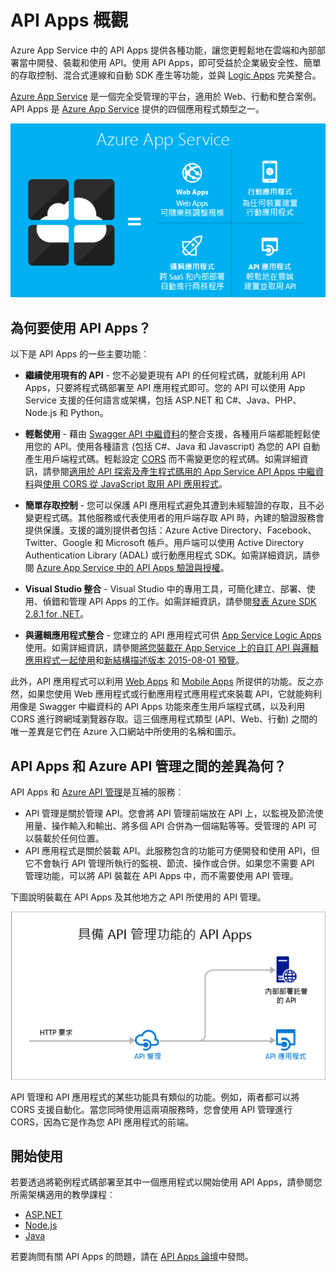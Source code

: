<properties 
	pageTitle="API Apps 簡介 | Microsoft Azure" 
	description="了解 Azure App Service 如何協助您開發、裝載和使用 RESTful API。" 
	services="app-service\api" 
	documentationCenter=".net" 
	authors="tdykstra" 
	manager="wpickett" 
	editor=""/>

<tags 
	ms.service="app-service-api" 
	ms.workload="web" 
	ms.tgt_pltfrm="na" 
	ms.devlang="na" 
	ms.topic="get-started-article" 
	ms.date="08/23/2016" 
	ms.author="rachelap"/>

# API Apps 概觀

Azure App Service 中的 API Apps 提供各種功能，讓您更輕鬆地在雲端和內部部署當中開發、裝載和使用 API。使用 API Apps，即可受益於企業級安全性、簡單的存取控制、混合式連線和自動 SDK 產生等功能，並與 [Logic Apps](../app-service-logic/app-service-logic-what-are-logic-apps.md) 完美整合。

[Azure App Service](../app-service/app-service-value-prop-what-is.md) 是一個完全受管理的平台，適用於 Web、行動和整合案例。API Apps 是 [Azure App Service](../app-service/app-service-value-prop-what-is.md) 提供的四個應用程式類型之一。

![Azure App Service 中的應用程式類型](./media/app-service-api-apps-why-best-platform/appservicesuite.png)

## 為何要使用 API Apps？

以下是 API Apps 的一些主要功能︰

- **繼續使用現有的 API** - 您不必變更現有 API 的任何程式碼，就能利用 API Apps，只要將程式碼部署至 API 應用程式即可。您的 API 可以使用 App Service 支援的任何語言或架構，包括 ASP.NET 和 C#、Java、PHP、Node.js 和 Python。

- **輕鬆使用** - 藉由 [Swagger API 中繼資料](http://swagger.io/)的整合支援，各種用戶端都能輕鬆使用您的 API。使用各種語言 (包括 C#、Java 和 Javascript) 為您的 API 自動產生用戶端程式碼。輕鬆設定 [CORS](app-service-api-cors-consume-javascript.md) 而不需變更您的程式碼。如需詳細資訊，請參閱[適用於 API 探索及產生程式碼用的 App Service API Apps 中繼資料](app-service-api-metadata.md)與[使用 CORS 從 JavaScript 取用 API 應用程式](app-service-api-cors-consume-javascript.md)。

- **簡單存取控制** - 您可以保護 API 應用程式避免其遭到未經驗證的存取，且不必變更程式碼。其他服務或代表使用者的用戶端存取 API 時，內建的驗證服務會提供保護。支援的識別提供者包括：Azure Active Directory、Facebook、Twitter、Google 和 Microsoft 帳戶。用戶端可以使用 Active Directory Authentication Library (ADAL) 或行動應用程式 SDK。如需詳細資訊，請參閱 [Azure App Service 中的 API Apps 驗證與授權](app-service-api-authentication.md)。

- **Visual Studio 整合** - Visual Studio 中的專用工具，可簡化建立、部署、使用、偵錯和管理 API Apps 的工作。如需詳細資訊，請參閱[發表 Azure SDK 2.8.1 for .NET](/blog/announcing-azure-sdk-2-8-1-for-net/)。

- **與邏輯應用程式整合** - 您建立的 API 應用程式可供 [App Service Logic Apps](../app-service-logic/app-service-logic-what-are-logic-apps.md) 使用。如需詳細資訊，請參閱[將您裝載在 App Service 上的自訂 API 與邏輯應用程式一起使用](../app-service-logic/app-service-logic-custom-hosted-api.md)和[新結構描述版本 2015-08-01 預覽](../app-service-logic/app-service-logic-schema-2015-08-01.md)。

此外，API 應用程式可以利用 [Web Apps](../app-service-web/app-service-web-overview.md) 和 [Mobile Apps](../app-service-mobile/app-service-mobile-value-prop.md) 所提供的功能。反之亦然，如果您使用 Web 應用程式或行動應用程式應用程式來裝載 API，它就能夠利用像是 Swagger 中繼資料的 API Apps 功能來產生用戶端程式碼，以及利用 CORS 進行跨網域瀏覽器存取。這三個應用程式類型 (API、Web、行動) 之間的唯一差異是它們在 Azure 入口網站中所使用的名稱和圖示。

## API Apps 和 Azure API 管理之間的差異為何？

API Apps 和 [Azure API 管理](../api-management/api-management-key-concepts.md)是互補的服務︰

* API 管理是關於管理 API。您會將 API 管理前端放在 API 上，以監視及節流使用量、操作輸入和輸出、將多個 API 合併為一個端點等等。受管理的 API 可以裝載於任何位置。
* API 應用程式是關於裝載 API。此服務包含的功能可方便開發和使用 API，但它不會執行 API 管理所執行的監視、節流、操作或合併。如果您不需要 API 管理功能，可以將 API 裝載在 API Apps 中，而不需要使用 API 管理。

下圖說明裝載在 API Apps 及其他地方之 API 所使用的 API 管理。

![Azure API 管理和 API Apps](./media/app-service-api-apps-why-best-platform/apia-apim.png)

API 管理和 API 應用程式的某些功能具有類似的功能。例如，兩者都可以將 CORS 支援自動化。當您同時使用這兩項服務時，您會使用 API 管理進行 CORS，因為它是作為您 API 應用程式的前端。

## 開始使用

若要透過將範例程式碼部署至其中一個應用程式以開始使用 API Apps，請參閱您所需架構適用的教學課程︰

* [ASP.NET](app-service-api-dotnet-get-started.md)
* [Node.js](app-service-api-nodejs-api-app.md)
* [Java](app-service-api-java-api-app.md)

若要詢問有關 API Apps 的問題，請在 [API Apps 論壇](https://social.msdn.microsoft.com/Forums/zh-TW/home?forum=AzureAPIApps)中發問。

<!---HONumber=AcomDC_0824_2016-->
